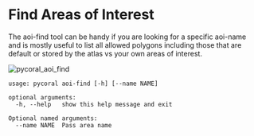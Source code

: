 # Find Areas of Interest

The aoi-find tool can be handy if you are looking for a specific aoi-name and is mostly useful to list all allowed polygons including those that are default or stored by the atlas vs your own areas of interest.

![pycoral_aoi_find](https://github.com/open-oceans/pycoral/assets/6677629/15fb0b92-af15-4dcd-8990-7bc1f643c6c7)

```
usage: pycoral aoi-find [-h] [--name NAME]

optional arguments:
  -h, --help   show this help message and exit

Optional named arguments:
  --name NAME  Pass area name
```
